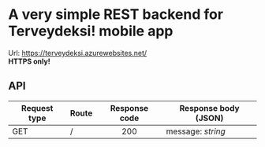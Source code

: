 # A very simple REST backend for Terveydeksi! mobile app

Url: https://terveydeksi.azurewebsites.net/  
**HTTPS only!**

## API
| Request type | Route | Response code | Response body (JSON) |
|--------------|-------|:-------------:|----------------------|
| GET          | /     | 200           | message: _string_    |
